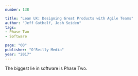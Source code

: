 ```yaml
---
number: 138

title: "Lean UX: Designing Great Products with Agile Teams"
author: "Jeff Gothelf, Josh Seiden"
tags:
- Phase Two
- Software

page: "00"
publisher: "O'Reilly Media"
year: "2017"
---
```


The biggest lie in software is Phase Two.
